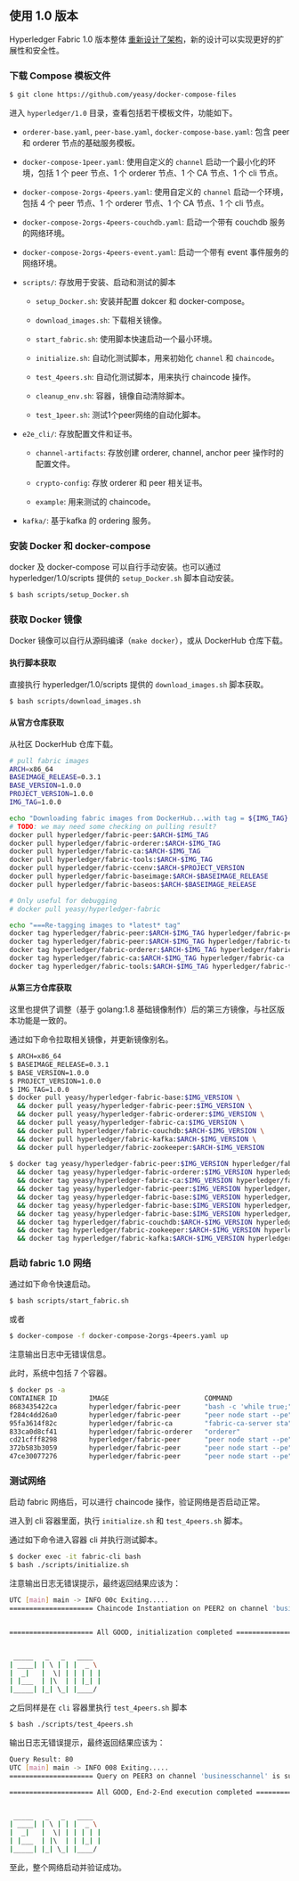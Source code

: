 ## 使用 1.0 版本

Hyperledger Fabric 1.0 版本整体 [重新设计了架构](https://github.com/hyperledger/fabric/blob/master/proposals/r1/Next-Consensus-Architecture-Proposal.md)，新的设计可以实现更好的扩展性和安全性。

### 下载 Compose 模板文件

```sh
$ git clone https://github.com/yeasy/docker-compose-files
```

进入 `hyperledger/1.0` 目录，查看包括若干模板文件，功能如下。

* `orderer-base.yaml`, `peer-base.yaml`, `docker-compose-base.yaml`: 包含 peer 和 orderer 节点的基础服务模板。

* `docker-compose-1peer.yaml`: 使用自定义的 `channel` 启动一个最小化的环境，包括 1 个 peer 节点、1 个 orderer 节点、1 个 CA 节点、1 个 cli 节点。 

* `docker-compose-2orgs-4peers.yaml`: 使用自定义的 `channel` 启动一个环境，包括 4 个 peer 节点、1 个 orderer 节点、1 个 CA 节点、1 个 cli 节点。

* `docker-compose-2orgs-4peers-couchdb.yaml`: 启动一个带有 couchdb 服务的网络环境。

* `docker-compose-2orgs-4peers-event.yaml`: 启动一个带有 event 事件服务的网络环境。

* `scripts/`: 存放用于安装、启动和测试的脚本

    * `setup_Docker.sh`: 安装并配置 dokcer 和 docker-compose。
    
    * `download_images.sh`: 下载相关镜像。
    
    * `start_fabric.sh`: 使用脚本快速启动一个最小环境。

    * `initialize.sh`: 自动化测试脚本，用来初始化 `channel` 和 `chaincode`。
    
    * `test_4peers.sh`: 自动化测试脚本，用来执行 chaincode 操作。
    
    * `cleanup_env.sh`: 容器，镜像自动清除脚本。
    
    * `test_1peer.sh`: 测试1个peer网络的自动化脚本。

* `e2e_cli/`: 存放配置文件和证书。

    * `channel-artifacts`: 存放创建 orderer, channel, anchor peer 操作时的配置文件。

    * `crypto-config`: 存放 orderer 和 peer 相关证书。

    * `example`: 用来测试的 chaincode。 
    
* `kafka/`: 基于kafka 的 ordering 服务。

### 安装 Docker 和 docker-compose 

docker 及 docker-compose 可以自行手动安装。也可以通过 hyperledger/1.0/scripts 提供的 `setup_Docker.sh` 脚本自动安装。

```bash
$ bash scripts/setup_Docker.sh
```

### 获取 Docker 镜像

Docker 镜像可以自行从源码编译（`make docker`），或从 DockerHub 仓库下载。

#### 执行脚本获取
直接执行 hyperledger/1.0/scripts 提供的 `download_images.sh` 脚本获取。

```bash
$ bash scripts/download_images.sh
```

#### 从官方仓库获取
从社区 DockerHub 仓库下载。

```bash
# pull fabric images
ARCH=x86_64
BASEIMAGE_RELEASE=0.3.1
BASE_VERSION=1.0.0
PROJECT_VERSION=1.0.0
IMG_TAG=1.0.0

echo "Downloading fabric images from DockerHub...with tag = ${IMG_TAG}... need a while"
# TODO: we may need some checking on pulling result?
docker pull hyperledger/fabric-peer:$ARCH-$IMG_TAG
docker pull hyperledger/fabric-orderer:$ARCH-$IMG_TAG
docker pull hyperledger/fabric-ca:$ARCH-$IMG_TAG
docker pull hyperledger/fabric-tools:$ARCH-$IMG_TAG
docker pull hyperledger/fabric-ccenv:$ARCH-$PROJECT_VERSION
docker pull hyperledger/fabric-baseimage:$ARCH-$BASEIMAGE_RELEASE
docker pull hyperledger/fabric-baseos:$ARCH-$BASEIMAGE_RELEASE

# Only useful for debugging
# docker pull yeasy/hyperledger-fabric

echo "===Re-tagging images to *latest* tag"
docker tag hyperledger/fabric-peer:$ARCH-$IMG_TAG hyperledger/fabric-peer
docker tag hyperledger/fabric-peer:$ARCH-$IMG_TAG hyperledger/fabric-tools
docker tag hyperledger/fabric-orderer:$ARCH-$IMG_TAG hyperledger/fabric-orderer
docker tag hyperledger/fabric-ca:$ARCH-$IMG_TAG hyperledger/fabric-ca
docker tag hyperledger/fabric-tools:$ARCH-$IMG_TAG hyperledger/fabric-tools
```
#### 从第三方仓库获取
这里也提供了调整（基于 golang:1.8 基础镜像制作）后的第三方镜像，与社区版本功能是一致的。

通过如下命令拉取相关镜像，并更新镜像别名。

```bash
$ ARCH=x86_64
$ BASEIMAGE_RELEASE=0.3.1
$ BASE_VERSION=1.0.0
$ PROJECT_VERSION=1.0.0
$ IMG_TAG=1.0.0
$ docker pull yeasy/hyperledger-fabric-base:$IMG_VERSION \
  && docker pull yeasy/hyperledger-fabric-peer:$IMG_VERSION \
  && docker pull yeasy/hyperledger-fabric-orderer:$IMG_VERSION \
  && docker pull yeasy/hyperledger-fabric-ca:$IMG_VERSION \
  && docker pull hyperledger/fabric-couchdb:$ARCH-$IMG_VERSION \
  && docker pull hyperledger/fabric-kafka:$ARCH-$IMG_VERSION \
  && docker pull hyperledger/fabric-zookeeper:$ARCH-$IMG_VERSION
  
$ docker tag yeasy/hyperledger-fabric-peer:$IMG_VERSION hyperledger/fabric-peer \
  && docker tag yeasy/hyperledger-fabric-orderer:$IMG_VERSION hyperledger/fabric-orderer \
  && docker tag yeasy/hyperledger-fabric-ca:$IMG_VERSION hyperledger/fabric-ca \
  && docker tag yeasy/hyperledger-fabric-peer:$IMG_VERSION hyperledger/fabric-tools \
  && docker tag yeasy/hyperledger-fabric-base:$IMG_VERSION hyperledger/fabric-ccenv:$ARCH-$PROJECT_VERSION \
  && docker tag yeasy/hyperledger-fabric-base:$IMG_VERSION hyperledger/fabric-baseos:$ARCH-$BASEIMAGE_RELEASE \
  && docker tag yeasy/hyperledger-fabric-base:$IMG_VERSION hyperledger/fabric-baseimage:$ARCH-$BASEIMAGE_RELEASE \
  && docker tag hyperledger/fabric-couchdb:$ARCH-$IMG_VERSION hyperledger/fabric-couchdb \
  && docker tag hyperledger/fabric-zookeeper:$ARCH-$IMG_VERSION hyperledger/fabric-zookeeper \
  && docker tag hyperledger/fabric-kafka:$ARCH-$IMG_VERSION hyperledger/fabric-kafka
```

### 启动 fabric 1.0 网络

通过如下命令快速启动。

```sh
$ bash scripts/start_fabric.sh
```

或者

```bash
$ docker-compose -f docker-compose-2orgs-4peers.yaml up
```

注意输出日志中无错误信息。

此时，系统中包括 7 个容器。

```bash
$ docker ps -a
CONTAINER ID        IMAGE                        COMMAND                  CREATED             STATUS              PORTS                                                                                 NAMES
8683435422ca        hyperledger/fabric-peer      "bash -c 'while true;"   19 seconds ago      Up 18 seconds       7050-7059/tcp                                                                         fabric-cli
f284c4dd26a0        hyperledger/fabric-peer      "peer node start --pe"   22 seconds ago      Up 19 seconds       7050/tcp, 0.0.0.0:7051->7051/tcp, 7052/tcp, 7054-7059/tcp, 0.0.0.0:7053->7053/tcp     peer0.org1.example.com
95fa3614f82c        hyperledger/fabric-ca        "fabric-ca-server sta"   22 seconds ago      Up 19 seconds       0.0.0.0:7054->7054/tcp                                                                fabric-ca
833ca0d8cf41        hyperledger/fabric-orderer   "orderer"                22 seconds ago      Up 19 seconds       0.0.0.0:7050->7050/tcp                                                                orderer.example.com
cd21cfff8298        hyperledger/fabric-peer      "peer node start --pe"   22 seconds ago      Up 20 seconds       7050/tcp, 7052/tcp, 7054-7059/tcp, 0.0.0.0:9051->7051/tcp, 0.0.0.0:9053->7053/tcp     peer0.org2.example.com
372b583b3059        hyperledger/fabric-peer      "peer node start --pe"   22 seconds ago      Up 20 seconds       7050/tcp, 7052/tcp, 7054-7059/tcp, 0.0.0.0:10051->7051/tcp, 0.0.0.0:10053->7053/tcp   peer1.org2.example.com
47ce30077276        hyperledger/fabric-peer      "peer node start --pe"   22 seconds ago      Up 20 seconds       7050/tcp, 7052/tcp, 7054-7059/tcp, 0.0.0.0:8051->7051/tcp, 0.0.0.0:8053->7053/tcp     peer1.org1.example.com
```

### 测试网络

启动 fabric 网络后，可以进行 chaincode 操作，验证网络是否启动正常。

进入到 cli 容器里面，执行 `initialize.sh` 和 `test_4peers.sh` 脚本。

通过如下命令进入容器 cli 并执行测试脚本。

```bash
$ docker exec -it fabric-cli bash
$ bash ./scripts/initialize.sh
```

注意输出日志无错误提示，最终返回结果应该为：

```bash
UTC [main] main -> INFO 00c Exiting.....
===================== Chaincode Instantiation on PEER2 on channel 'businesschannel' is successful ===================== 


===================== All GOOD, initialization completed ===================== 


 _____   _   _   ____  
| ____| | \ | | |  _ \ 
|  _|   |  \| | | | | |
| |___  | |\  | | |_| |
|_____| |_| \_| |____/ 
```

之后同样是在 `cli` 容器里执行 `test_4peers.sh` 脚本

```bash
$ bash ./scripts/test_4peers.sh
```

输出日志无错误提示，最终返回结果应该为：

```bash
Query Result: 80
UTC [main] main -> INFO 008 Exiting.....
===================== Query on PEER3 on channel 'businesschannel' is successful ===================== 

===================== All GOOD, End-2-End execution completed ===================== 


 _____   _   _   ____  
| ____| | \ | | |  _ \ 
|  _|   |  \| | | | | |
| |___  | |\  | | |_| |
|_____| |_| \_| |____/ 
```

至此，整个网络启动并验证成功。

